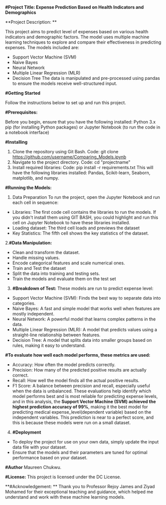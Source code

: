 **#Project Title: Expense Prediction Based on Health Indicators and Demographics**

**Project Description: **

This project aims to predict level of expenses based on various health indicators and demographic factors. The model uses multiple machine learning techniques to explore and compare their effectiveness in predicting expenses.
The models included are:
- Support Vector Machine (SVM)
- Naive Bayes
- Neural Network
- Multiple Linear Regression (MLR)
- Decision Tree
The data is manipulated and pre-processed using pandas to ensure the models receive well-structured input.

**#Getting Started**

Follow the instructions below to set up and run this project.

**#Prerequisites:**

Before you begin, ensure that you have the following installed:
Python 3.x
pip (for installing Python packages) or 
Jupyter Notebook (to run the code in a notebook interface)

**#Installing**

1. Clone the repository using Git Bash.
   Code: git clone https://github.com/username/Comparing_Models.ipynb
2. Navigate to the project directory.
   Code: cd  "projectname"
3. Install required libraries:
   Code: pip install -r requirements.txt
   This will have the following libraries installed: Pandas, Scikit-learn, Seaborn, matplotlib, and numpy.

**#Running the Models:**

1. Data Preparation
To run the project, open the Jupyter Notebook and run each cell in sequence:
- Libraries: The first code cell contains the libraries to run the models. If you didn't install them using GIT BASH, you could highlight and run this cell on Jupyter Notebook to have these libraries installed.
- Loading dataset: The third cell loads and previews the dataset
- Key Statistics: The fifth cell shows the key statistics of the dataset.

2.**#Data Manipulation:**

- Clean and transform the dataset.
- Handle missing values.
- Encode categorical features and scale numerical ones.
- Train and Test the dataset
- Split the data into training and testing sets.
- Train the models and evaluate them on the test set
  
3. **#Breakdown of Test:**
These models are run to predict expense level:
- Support Vector Machine (SVM): Finds the best way to separate data into categories.
- Naive Bayes: A fast and simple model that works well when features are mostly independent.
- Neural Network: A powerful model that learns complex patterns in the data.
- Multiple Linear Regression (MLR): A model that predicts values using a straight-line relationship between features.
- Decision Tree: A model that splits data into smaller groups based on rules, making it easy to understand.
  
**#To evaluate how well each model performs, these metrics are used:**
- Accuracy: How often the model predicts correctly.
- Precision: How many of the predicted positive results are actually correct.
- Recall: How well the model finds all the actual positive results.
- F1 Score: A balance between precision and recall, especially useful when the data is 
  unbalanced.
These evaluations help identify which model performs best and is most reliable for predicting expense levels, and in this analysis, the **Support Vector Machine (SVM) achieved the highest prediction accuracy of 99%**, making it the best model for predicting medical expense_level(dependent variable) based on the independent variables. This prediction is near to a perfect score, and this is because these models were run on a small dataset.

4. **#Deployment**
- To deploy the project for use on your own data, simply update the input data file with your dataset.
- Ensure that the models and their parameters are tuned for optimal performance based on your dataset.
  
**#Author**
Maureen Chukwu.

**#License:**
This project is licensed under the DC License.

**#Acknowledgement: **
Thank you to Professor Rejoy James and Ziyad Mohamed for their exceptional teaching and guidance, which helped me understand and work with these machine learning models.
